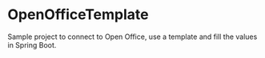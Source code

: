 # OpenOfficeTemplate
Sample project to connect to Open Office, use a template and fill the values in Spring Boot.
